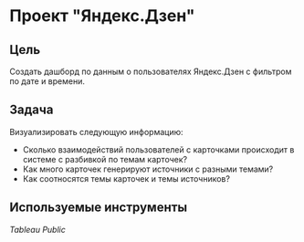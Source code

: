 # Проект "Яндекс.Дзен"

## Цель
Создать дашборд по данным о пользователях Яндекс.Дзен с фильтром по дате и времени.
## Задача

Визуализировать следующую информацию:

* Сколько взаимодействий пользователей с карточками происходит в системе с разбивкой по темам карточек?
* Как много карточек генерируют источники с разными темами?
* Как соотносятся темы карточек и темы источников?

## Используемые инструменты
*Tableau Public*

